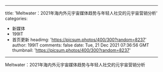 
---
title: 'Meltwater：2021年海内外元宇宙媒体趋势与年轻人社交的元宇宙营销分析'
categories: 
 - 新媒体
 - 199IT
 - 首页更新
headimg: 'https://picsum.photos/400/300?random=8237'
author: 199IT
comments: false
date: Tue, 21 Dec 2021 07:36:56 GMT
thumbnail: 'https://picsum.photos/400/300?random=8237'
---

<div>   
Meltwater：2021年海内外元宇宙媒体趋势与年轻人社交的元宇宙营销分析  
</div>
            